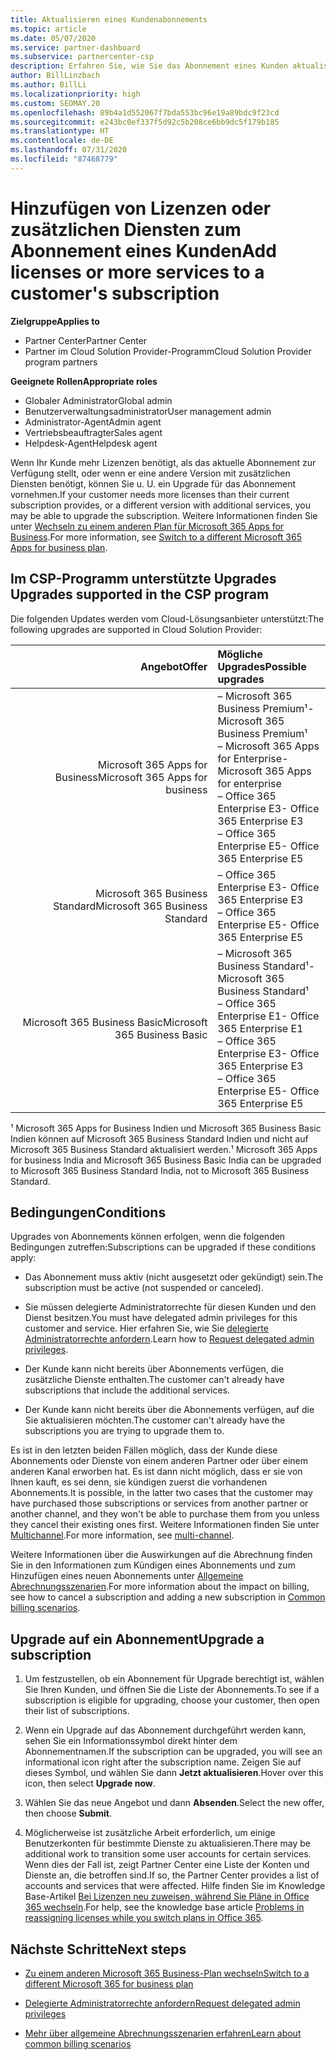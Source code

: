 ```yaml
---
title: Aktualisieren eines Kundenabonnements
ms.topic: article
ms.date: 05/07/2020
ms.service: partner-dashboard
ms.subservice: partnercenter-csp
description: Erfahren Sie, wie Sie das Abonnement eines Kunden aktualisieren oder ändern. Fügen Sie weitere Lizenzen hinzu, oder wechseln Sie zu einer anderen Version mit zusätzlichen Diensten.
author: BillLinzbach
ms.author: BillLi
ms.localizationpriority: high
ms.custom: SEOMAY.20
ms.openlocfilehash: 89b4a1d552067f7bda553bc96e19a89bdc9f23cd
ms.sourcegitcommit: e243bc0ef337f5d92c5b208ce6bb9dc5f179b185
ms.translationtype: HT
ms.contentlocale: de-DE
ms.lasthandoff: 07/31/2020
ms.locfileid: "87468779"
---
```

# <a name="add-licenses-or-more-services-to-a-customers-subscription"></a><span data-ttu-id="e56ce-104">Hinzufügen von Lizenzen oder zusätzlichen Diensten zum Abonnement eines Kunden</span><span class="sxs-lookup"><span data-stu-id="e56ce-104">Add licenses or more services to a customer's subscription</span></span>

<span data-ttu-id="e56ce-105">**Zielgruppe**</span><span class="sxs-lookup"><span data-stu-id="e56ce-105">**Applies to**</span></span>

- <span data-ttu-id="e56ce-106">Partner Center</span><span class="sxs-lookup"><span data-stu-id="e56ce-106">Partner Center</span></span>
- <span data-ttu-id="e56ce-107">Partner im Cloud Solution Provider-Programm</span><span class="sxs-lookup"><span data-stu-id="e56ce-107">Cloud Solution Provider program partners</span></span>

<span data-ttu-id="e56ce-108">**Geeignete Rollen**</span><span class="sxs-lookup"><span data-stu-id="e56ce-108">**Appropriate roles**</span></span>

- <span data-ttu-id="e56ce-109">Globaler Administrator</span><span class="sxs-lookup"><span data-stu-id="e56ce-109">Global admin</span></span>
- <span data-ttu-id="e56ce-110">Benutzerverwaltungsadministrator</span><span class="sxs-lookup"><span data-stu-id="e56ce-110">User management admin</span></span>
- <span data-ttu-id="e56ce-111">Administrator-Agent</span><span class="sxs-lookup"><span data-stu-id="e56ce-111">Admin agent</span></span>
- <span data-ttu-id="e56ce-112">Vertriebsbeauftragter</span><span class="sxs-lookup"><span data-stu-id="e56ce-112">Sales agent</span></span>
- <span data-ttu-id="e56ce-113">Helpdesk-Agent</span><span class="sxs-lookup"><span data-stu-id="e56ce-113">Helpdesk agent</span></span>

<span data-ttu-id="e56ce-114">Wenn Ihr Kunde mehr Lizenzen benötigt, als das aktuelle Abonnement zur Verfügung stellt, oder wenn er eine andere Version mit zusätzlichen Diensten benötigt, können Sie u. U. ein Upgrade für das Abonnement vornehmen.</span><span class="sxs-lookup"><span data-stu-id="e56ce-114">If your customer needs more licenses than their current subscription provides, or a different version with additional services, you may be able to upgrade the subscription.</span></span> <span data-ttu-id="e56ce-115">Weitere Informationen finden Sie unter [Wechseln zu einem anderen Plan für Microsoft 365 Apps for Business](https://go.microsoft.com/fwlink/p/?LinkId=723577).</span><span class="sxs-lookup"><span data-stu-id="e56ce-115">For more information, see [Switch to a different Microsoft 365 Apps for business plan](https://go.microsoft.com/fwlink/p/?LinkId=723577).</span></span>

## <a name="upgrades-supported-in-the-csp-program"></a><span data-ttu-id="e56ce-116">Im CSP-Programm unterstützte Upgrades <a id="upgradesubscription"></a></span><span class="sxs-lookup"><span data-stu-id="e56ce-116">Upgrades supported in the CSP program <a id="upgradesubscription"></a></span></span>

<span data-ttu-id="e56ce-117">Die folgenden Updates werden vom Cloud-Lösungsanbieter unterstützt:</span><span class="sxs-lookup"><span data-stu-id="e56ce-117">The following upgrades are supported in Cloud Solution Provider:</span></span>

| <span data-ttu-id="e56ce-118">Angebot</span><span class="sxs-lookup"><span data-stu-id="e56ce-118">Offer</span></span> | <span data-ttu-id="e56ce-119">Mögliche Upgrades</span><span class="sxs-lookup"><span data-stu-id="e56ce-119">Possible upgrades</span></span>|
|---:|:---|
| <span data-ttu-id="e56ce-120">Microsoft 365 Apps for Business</span><span class="sxs-lookup"><span data-stu-id="e56ce-120">Microsoft 365 Apps for business</span></span>   | <span data-ttu-id="e56ce-121">– Microsoft 365 Business Premium¹</span><span class="sxs-lookup"><span data-stu-id="e56ce-121">- Microsoft 365 Business Premium¹</span></span> <br/>  <span data-ttu-id="e56ce-122">– Microsoft 365 Apps for Enterprise</span><span class="sxs-lookup"><span data-stu-id="e56ce-122">- Microsoft 365 Apps for enterprise</span></span> <br/> <span data-ttu-id="e56ce-123">– Office 365 Enterprise E3</span><span class="sxs-lookup"><span data-stu-id="e56ce-123">- Office 365 Enterprise E3</span></span> <br/> <span data-ttu-id="e56ce-124">– Office 365 Enterprise E5</span><span class="sxs-lookup"><span data-stu-id="e56ce-124">- Office 365 Enterprise E5</span></span> <br/> |
| <span data-ttu-id="e56ce-125">Microsoft 365 Business Standard</span><span class="sxs-lookup"><span data-stu-id="e56ce-125">Microsoft 365 Business Standard</span></span>    | <span data-ttu-id="e56ce-126">– Office 365 Enterprise E3</span><span class="sxs-lookup"><span data-stu-id="e56ce-126">- Office 365 Enterprise E3</span></span> <br/> <span data-ttu-id="e56ce-127">– Office 365 Enterprise E5</span><span class="sxs-lookup"><span data-stu-id="e56ce-127">- Office 365 Enterprise E5</span></span> <br/> |
| <span data-ttu-id="e56ce-128">Microsoft 365 Business Basic</span><span class="sxs-lookup"><span data-stu-id="e56ce-128">Microsoft 365 Business Basic</span></span> | <span data-ttu-id="e56ce-129">– Microsoft 365 Business Standard¹</span><span class="sxs-lookup"><span data-stu-id="e56ce-129">- Microsoft 365 Business Standard¹</span></span> <br/> <span data-ttu-id="e56ce-130">– Office 365 Enterprise E1</span><span class="sxs-lookup"><span data-stu-id="e56ce-130">- Office 365 Enterprise E1</span></span> <br/> <span data-ttu-id="e56ce-131">– Office 365 Enterprise E3</span><span class="sxs-lookup"><span data-stu-id="e56ce-131">- Office 365 Enterprise E3</span></span><br/> <span data-ttu-id="e56ce-132">– Office 365 Enterprise E5</span><span class="sxs-lookup"><span data-stu-id="e56ce-132">- Office 365 Enterprise E5</span></span> <br/> |

<span data-ttu-id="e56ce-133">¹ Microsoft 365 Apps for Business Indien und Microsoft 365 Business Basic Indien können auf Microsoft 365 Business Standard Indien und nicht auf Microsoft 365 Business Standard aktualisiert werden.</span><span class="sxs-lookup"><span data-stu-id="e56ce-133">¹ Microsoft 365 Apps for business India and Microsoft 365 Business Basic India can be upgraded to Microsoft 365 Business Standard India, not to Microsoft 365 Business Standard.</span></span>


## <a name="conditions"></a><span data-ttu-id="e56ce-134">Bedingungen</span><span class="sxs-lookup"><span data-stu-id="e56ce-134">Conditions</span></span>

<span data-ttu-id="e56ce-135">Upgrades von Abonnements können erfolgen, wenn die folgenden Bedingungen zutreffen:</span><span class="sxs-lookup"><span data-stu-id="e56ce-135">Subscriptions can be upgraded if these conditions apply:</span></span>

- <span data-ttu-id="e56ce-136">Das Abonnement muss aktiv (nicht ausgesetzt oder gekündigt) sein.</span><span class="sxs-lookup"><span data-stu-id="e56ce-136">The subscription must be active (not suspended or canceled).</span></span>

- <span data-ttu-id="e56ce-137">Sie müssen delegierte Administratorrechte für diesen Kunden und den Dienst besitzen.</span><span class="sxs-lookup"><span data-stu-id="e56ce-137">You must have delegated admin privileges for this customer and service.</span></span> <span data-ttu-id="e56ce-138">Hier erfahren Sie, wie Sie [delegierte Administratorrechte anfordern](request-a-relationship-with-a-customer.md).</span><span class="sxs-lookup"><span data-stu-id="e56ce-138">Learn how to [Request delegated admin privileges](request-a-relationship-with-a-customer.md).</span></span>

- <span data-ttu-id="e56ce-139">Der Kunde kann nicht bereits über Abonnements verfügen, die zusätzliche Dienste enthalten.</span><span class="sxs-lookup"><span data-stu-id="e56ce-139">The customer can't already have subscriptions that include the additional services.</span></span>

- <span data-ttu-id="e56ce-140">Der Kunde kann nicht bereits über die Abonnements verfügen, auf die Sie aktualisieren möchten.</span><span class="sxs-lookup"><span data-stu-id="e56ce-140">The customer can't already have the subscriptions you are trying to upgrade them to.</span></span>

<span data-ttu-id="e56ce-141">Es ist in den letzten beiden Fällen möglich, dass der Kunde diese Abonnements oder Dienste von einem anderen Partner oder über einem anderen Kanal erworben hat. Es ist dann nicht möglich, dass er sie von Ihnen kauft, es sei denn, sie kündigen zuerst die vorhandenen Abonnements.</span><span class="sxs-lookup"><span data-stu-id="e56ce-141">It is possible, in the latter two cases that the customer may have purchased those subscriptions or services from another partner or another channel, and they won't be able to purchase them from you unless they cancel their existing ones first.</span></span> <span data-ttu-id="e56ce-142">Weitere Informationen finden Sie unter [Multichannel](multichannel.md).</span><span class="sxs-lookup"><span data-stu-id="e56ce-142">For more information, see [multi-channel](multichannel.md).</span></span>

<span data-ttu-id="e56ce-143">Weitere Informationen über die Auswirkungen auf die Abrechnung finden Sie in den Informationen zum Kündigen eines Abonnements und zum Hinzufügen eines neuen Abonnements unter [Allgemeine Abrechnungsszenarien](common-billing-scenarios.md).</span><span class="sxs-lookup"><span data-stu-id="e56ce-143">For more information about the impact on billing, see how to cancel a subscription and adding a new subscription in [Common billing scenarios](common-billing-scenarios.md).</span></span>

## <a name="upgrade-a-subscription"></a><span data-ttu-id="e56ce-144">Upgrade auf ein Abonnement</span><span class="sxs-lookup"><span data-stu-id="e56ce-144">Upgrade a subscription</span></span>

1. <span data-ttu-id="e56ce-145">Um festzustellen, ob ein Abonnement für Upgrade berechtigt ist, wählen Sie Ihren Kunden, und öffnen Sie die Liste der Abonnements.</span><span class="sxs-lookup"><span data-stu-id="e56ce-145">To see if a subscription is eligible for upgrading, choose your customer, then open their list of subscriptions.</span></span>

2. <span data-ttu-id="e56ce-146">Wenn ein Upgrade auf das Abonnement durchgeführt werden kann, sehen Sie ein Informationssymbol direkt hinter dem Abonnementnamen.</span><span class="sxs-lookup"><span data-stu-id="e56ce-146">If the subscription can be upgraded, you will see an informational icon right after the subscription name.</span></span> <span data-ttu-id="e56ce-147">Zeigen Sie auf dieses Symbol, und wählen Sie dann **Jetzt aktualisieren**.</span><span class="sxs-lookup"><span data-stu-id="e56ce-147">Hover over this icon, then select **Upgrade now**.</span></span>

3. <span data-ttu-id="e56ce-148">Wählen Sie das neue Angebot und dann **Absenden**.</span><span class="sxs-lookup"><span data-stu-id="e56ce-148">Select the new offer, then choose **Submit**.</span></span>

4. <span data-ttu-id="e56ce-149">Möglicherweise ist zusätzliche Arbeit erforderlich, um einige Benutzerkonten für bestimmte Dienste zu aktualisieren.</span><span class="sxs-lookup"><span data-stu-id="e56ce-149">There may be additional work to transition some user accounts for certain services.</span></span> <span data-ttu-id="e56ce-150">Wenn dies der Fall ist, zeigt Partner Center eine Liste der Konten und Dienste an, die betroffen sind.</span><span class="sxs-lookup"><span data-stu-id="e56ce-150">If so, the Partner Center provides a list of accounts and services that were affected.</span></span> <span data-ttu-id="e56ce-151">Hilfe finden Sie im Knowledge Base-Artikel [Bei Lizenzen neu zuweisen, während Sie Pläne in Office 365 wechseln](https://go.microsoft.com/fwlink/p/?LinkId=723576).</span><span class="sxs-lookup"><span data-stu-id="e56ce-151">For help, see the knowledge base article [Problems in reassigning licenses while you switch plans in Office 365](https://go.microsoft.com/fwlink/p/?LinkId=723576).</span></span>

## <a name="next-steps"></a><span data-ttu-id="e56ce-152">Nächste Schritte</span><span class="sxs-lookup"><span data-stu-id="e56ce-152">Next steps</span></span>

- [<span data-ttu-id="e56ce-153">Zu einem anderen Microsoft 365 Business-Plan wechseln</span><span class="sxs-lookup"><span data-stu-id="e56ce-153">Switch to a different Microsoft 365 for business plan</span></span>](https://go.microsoft.com/fwlink/p/?LinkId=723577)

- [<span data-ttu-id="e56ce-154">Delegierte Administratorrechte anfordern</span><span class="sxs-lookup"><span data-stu-id="e56ce-154">Request delegated admin privileges</span></span>](request-a-relationship-with-a-customer.md)

- [<span data-ttu-id="e56ce-155">Mehr über allgemeine Abrechnungsszenarien erfahren</span><span class="sxs-lookup"><span data-stu-id="e56ce-155">Learn about common billing scenarios</span></span>](common-billing-scenarios.md)
